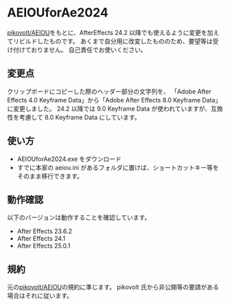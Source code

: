 # AEIOUforAe2024

[pikovolt/AEIOU](https://github.com/pikovolt/AEIOU)をもとに、AfterEffects 24.2 以降でも使えるように変更を加えてリビルドしたものです。
あくまで自分用に改変したもののため、要望等は受け付けておりません。
自己責任でお使いください。

## 変更点

クリップボードにコピーした際のヘッダー部分の文字列を、
「Adobe After Effects 4.0 Keyframe Data」から「Adobe After Effects 8.0 Keyframe Data」に変更しました。
24.2 以降では 9.0 Keyframe Data が使われていますが、互換性を考慮して 8.0 Keyframe Data にしています。

## 使い方

- AEIOUforAe2024.exe をダウンロード
- すでに本家の aeiou.ini があるフォルダに置けば、ショートカットキー等をそのまま移行できます。

## 動作確認

以下のバージョンは動作することを確認しています。

- After Effects 23.6.2
- After Effects 24.1
- After Effects 25.0.1

## 規約

元の[pikovolt/AEIOU](https://github.com/pikovolt/AEIOU)の規約に準じます。
pikovolt 氏から非公開等の要請がある場合はそれに従います。
